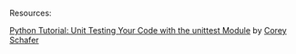Resources:

[Python Tutorial: Unit Testing Your Code with the unittest Module](https://www.youtube.com/watch?v=6tNS--WetLI&t=8s)
by [Corey Schafer](https://www.youtube.com/c/Coreyms)



